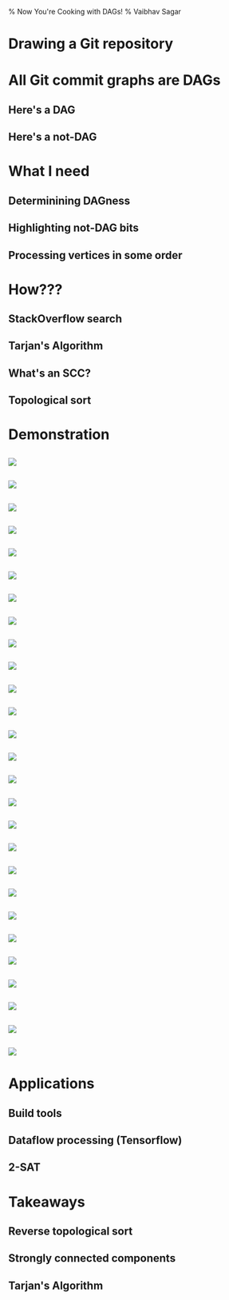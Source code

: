 % Now You're Cooking with DAGs!
% Vaibhav Sagar

# Drawing a Git repository

# All Git commit graphs are DAGs

## Here's a DAG

## Here's a not-DAG

# What I need

## Determinining DAGness

## Highlighting not-DAG bits

## Processing vertices in some order

# How???

## StackOverflow search

## Tarjan's Algorithm

## What's an SCC?

## Topological sort

# Demonstration

##

<img src=demo/0.svg>

##

<img src=demo/1.svg>

##

<img src=demo/2.svg>

##

<img src=demo/3.svg>

##

<img src=demo/4.svg>

##

<img src=demo/5.svg>

##

<img src=demo/6.svg>

##

<img src=demo/7.svg>

##

<img src=demo/8.svg>

##

<img src=demo/9.svg>

##

<img src=demo/10.svg>

##

<img src=demo/11.svg>

##

<img src=demo/12.svg>

##

<img src=demo/13.svg>

##

<img src=demo/14.svg>

##

<img src=demo/15.svg>

##

<img src=demo/16.svg>

##

<img src=demo/17.svg>

##

<img src=demo/18.svg>

##

<img src=demo/19.svg>

##

<img src=demo/20.svg>

##

<img src=demo/21.svg>

##

<img src=demo/22.svg>

##

<img src=demo/23.svg>

##

<img src=demo/24.svg>

##

<img src=demo/25.svg>

##

<img src=demo/26.svg>

# Applications

## Build tools

## Dataflow processing (Tensorflow)

## 2-SAT

# Takeaways

## Reverse topological sort

## Strongly connected components

## Tarjan's Algorithm
